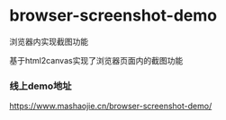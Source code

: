 # browser-screenshot-demo
浏览器内实现截图功能


基于html2canvas实现了浏览器页面内的截图功能

### 线上demo地址
https://www.mashaojie.cn/browser-screenshot-demo/
